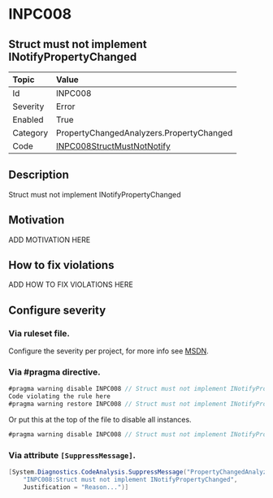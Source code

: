 # INPC008
## Struct must not implement INotifyPropertyChanged

| Topic    | Value
| :--      | :--
| Id       | INPC008
| Severity | Error
| Enabled  | True
| Category | PropertyChangedAnalyzers.PropertyChanged
| Code     | [INPC008StructMustNotNotify]([INPC008StructMustNotNotify](https://github.com/DotNetAnalyzers/PropertyChangedAnalyzers/blob/master/PropertyChangedAnalyzers/INPC008StructMustNotNotify.cs))

## Description

Struct must not implement INotifyPropertyChanged

## Motivation

ADD MOTIVATION HERE

## How to fix violations

ADD HOW TO FIX VIOLATIONS HERE

<!-- start generated config severity -->
## Configure severity

### Via ruleset file.

Configure the severity per project, for more info see [MSDN](https://msdn.microsoft.com/en-us/library/dd264949.aspx).

### Via #pragma directive.
```C#
#pragma warning disable INPC008 // Struct must not implement INotifyPropertyChanged
Code violating the rule here
#pragma warning restore INPC008 // Struct must not implement INotifyPropertyChanged
```

Or put this at the top of the file to disable all instances.
```C#
#pragma warning disable INPC008 // Struct must not implement INotifyPropertyChanged
```

### Via attribute `[SuppressMessage]`.

```C#
[System.Diagnostics.CodeAnalysis.SuppressMessage("PropertyChangedAnalyzers.PropertyChanged", 
    "INPC008:Struct must not implement INotifyPropertyChanged", 
    Justification = "Reason...")]
```
<!-- end generated config severity -->